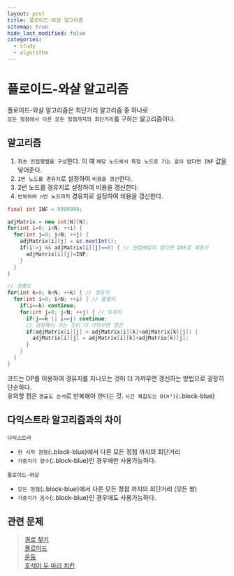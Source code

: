 ```yaml
---
layout: post
title: 플로이드-와샬 알고리즘
sitemap: true
hide_last_modified: false
categories:
  - study
  - algorithm
---
```

# 플로이드-와샬 알고리즘

플로이드-와샬 알고리즘은 최단거리 알고리즘 중 하나로  
`모든 정점에서 다른 모든 정점까지의 최단거리`를 구하는 알고리즘이다.

## 알고리즘
1. `최초 인접행렬을 구성`한다. 이 때 `해당 노드에서 특정 노드로 가는 길이 없다면 INF` 값을 넣어준다.
2. `1번 노드를 경유지`로 설정하여 `비용을 갱신`한다.
3. 2번 노드를 경유지로 설정하여 비용을 갱신한다.
4. `반복하여 n번 노드까지` 경유지로 설정하여 비용을 갱신한다.

```java
final int INF = 9999999;

adjMatrix = new int[N][N];
for(int i=0; i<N; ++i) {
  for(int j=0; j<N; ++j) {
    adjMatrix[i][j] = sc.nextInt();
    if(i!=j && adjMatrix[i][j]==0) { // 인접해있지 않다면 INF로 채우기
      adjMatrix[i][j]=INF;
    }
  }
}

// 경출도
for(int k=0; k<N; ++k) { // 경유지
  for(int i=0; i<N; ++i) { // 출발지
    if(i==k) continue;
    for(int j=0; j<N; ++j) { // 도착지
      if(j==k || i==j) continue;
      // 경유해서 가는 것이 더 가까우면 갱신
      if(adjMatrix[i][j] > adjMatrix[i][k]+adjMatrix[k][j]) {
        adjMatrix[i][j] = adjMatrix[i][k]+adjMatrix[k][j];
      }
    }
  }
}
```
코드는 DP를 이용하여 경유지를 지나오는 것이 더 가까우면 갱신하는 방법으로 굉장히 단순하다.  
유의할 점은 `경출도 순서`로 반복해야 한다는 것. `시간 복잡도는 O(n³)`{:.block-blue}

## 다익스트라 알고리즘과의 차이
`다익스트라`
- `한 시작 정점`{:.block-blue}에서 다른 모든 정점 까지의 최단거리
- `가중치가 양수`{:.block-blue}인 경우에만 사용가능하다.

`플로이드-와샬`
- `모든 정점`{:.block-blue}에서 다른 모든 정점 까지의 최단거리 (모든 쌍)
- `가중치가 음수`{:.block-blue}인 경우에도 사용가능하다.


## 관련 문제
> [경로 찾기](https://www.acmicpc.net/problem/11403)  
[플로이드](https://www.acmicpc.net/problem/11404)  
[운동](https://www.acmicpc.net/problem/1956)  
[호석이 두 마리 치킨](https://www.acmicpc.net/problem/21278)